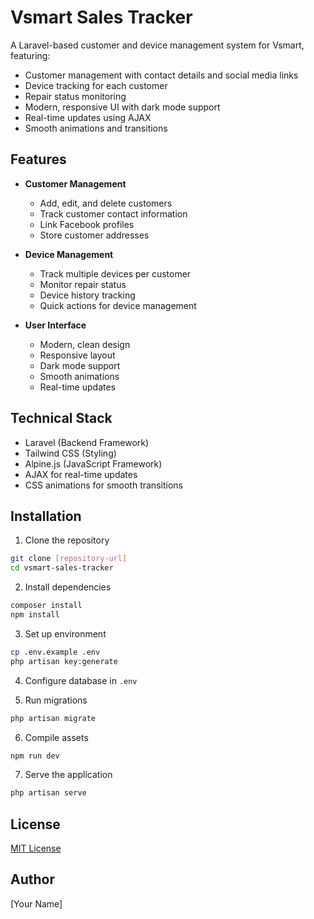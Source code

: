 # Vsmart Sales Tracker

A Laravel-based customer and device management system for Vsmart, featuring:

- Customer management with contact details and social media links
- Device tracking for each customer
- Repair status monitoring
- Modern, responsive UI with dark mode support
- Real-time updates using AJAX
- Smooth animations and transitions

## Features

- **Customer Management**
  - Add, edit, and delete customers
  - Track customer contact information
  - Link Facebook profiles
  - Store customer addresses

- **Device Management**
  - Track multiple devices per customer
  - Monitor repair status
  - Device history tracking
  - Quick actions for device management

- **User Interface**
  - Modern, clean design
  - Responsive layout
  - Dark mode support
  - Smooth animations
  - Real-time updates

## Technical Stack

- Laravel (Backend Framework)
- Tailwind CSS (Styling)
- Alpine.js (JavaScript Framework)
- AJAX for real-time updates
- CSS animations for smooth transitions

## Installation

1. Clone the repository
```bash
git clone [repository-url]
cd vsmart-sales-tracker
```

2. Install dependencies
```bash
composer install
npm install
```

3. Set up environment
```bash
cp .env.example .env
php artisan key:generate
```

4. Configure database in `.env`

5. Run migrations
```bash
php artisan migrate
```

6. Compile assets
```bash
npm run dev
```

7. Serve the application
```bash
php artisan serve
```

## License

[MIT License](LICENSE.md)

## Author

[Your Name]
